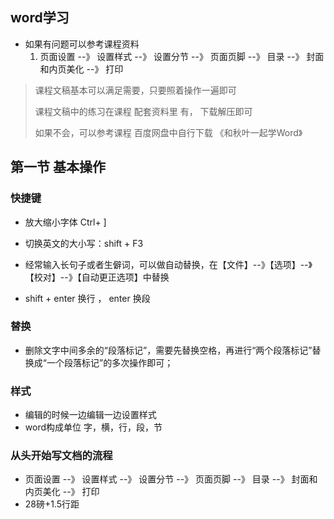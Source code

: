 ## word学习

* 如果有问题可以参考课程资料
    1. 页面设置 --》 设置样式 --》 设置分节 --》 页面页脚 --》 目录 --》 封面和内页美化 --》 打印

> 课程文稿基本可以满足需要，只要照着操作一遍即可
>
> 课程文稿中的练习在课程  配套资料里 有， 下载解压即可
>
> 如果不会，可以参考课程 百度网盘中自行下载 《和秋叶一起学Word》 



## 第一节 基本操作
### 快捷键

* 放大缩小字体 Ctrl+ ] 
* 切换英文的大小写：shift + F3
* 经常输入长句子或者生僻词，可以做自动替换，在【文件】--》【选项】--》【校对】--》【自动更正选项】中替换

* shift + enter 换行  ，  enter 换段

### 替换

* 删除文字中间多余的“段落标记”，需要先替换空格，再进行“两个段落标记”替换成“一个段落标记”的多次操作即可；

### 样式

* 编辑的时候一边编辑一边设置样式
* word构成单位 字，横，行，段，节



### 从头开始写文档的流程

* 页面设置 --》 设置样式 --》 设置分节 --》 页面页脚 --》 目录 --》 封面和内页美化 --》 打印
* 28磅+1.5行距